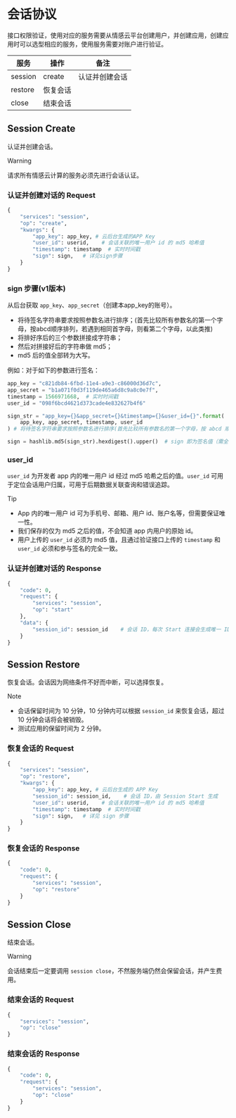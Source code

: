 # 会话协议
接口权限验证，使用对应的服务需要从情感云平台创建用户，并创建应用，创建应用时可以选型相应的服务，使用服务需要对账户进行验证。

服务|操作|备注
---|---|---
session|create|认证并创建会话
 |restore|恢复会话
 |close|结束会话

## Session Create
认证并创建会话。

> [!WARNING]
> 请求所有情感云计算的服务必须先进行会话认证。

### 认证并创建对话的 Request

```Python
{
    "services": "session",
    "op": "create",
    "kwargs": {
        "app_key": app_key, # 云后台生成的APP Key
        "user_id": userid,    # 会话关联的唯一用户 id 的 md5 哈希值
        "timestamp": timestamp  # 实时时间戳
        "sign": sign,   # 详见sign步骤
    }
}
```

### sign 步骤(v1版本)

从后台获取 `app_key`、`app_secret`（创建本app_key的账号）。

* 将待签名字符串要求按照参数名进行排序；(首先比较所有参数名的第一个字母，按abcd顺序排列，若遇到相同首字母，则看第二个字母，以此类推)
* 将排好序后的三个参数拼接成字符串；
* 然后对拼接好后的字符串做 md5；
* md5 后的值全部转为大写。

例如：对于如下的参数进行签名：

```Python
app_key = "c821db84-6fbd-11e4-a9e3-c86000d36d7c",
app_secret = "b1a071f0d3f119de465a6d8c9a8c0e7f",
timestamp = 1566971668,  # 实时时间戳
user_id = "098f6bcd4621d373cade4e832627b4f6"

sign_str = "app_key={}&app_secret={}&timestamp={}&user_id={}".format(
    app_key, app_secret, timestamp, user_id
) # 将待签名字符串要求按照参数名进行排序(首先比较所有参数名的第一个字母，按 abcd 顺序排列，若遇到相同首字母，则看第二个字母，以此类推)

sign = hashlib.md5(sign_str).hexdigest().upper()  # sign 即为签名值（需全大写）
```

### user_id

`user_id` 为开发者 app 内的唯一用户 id 经过 md5 哈希之后的值。`user_id` 可用于定位会话用户归属，可用于后期数据关联查询和错误追踪。

> [!TIP]
> * App 内的唯一用户 id 可为手机号、邮箱、用户 id、账户名等，但需要保证唯一性。
> * 我们保存的仅为 md5 之后的值，不会知道 app 内用户的原始 id。
> * 用户上传的 `user_id` 必须为 md5 值，且通过验证接口上传的 `timestamp` 和 `user_id` 必须和参与签名的完全一致。

### 认证并创建对话的 Response

```Python
{
    "code": 0,
    "request": {
        "services": "session",
        "op": "start"
    },
    "data": {
        "session_id": session_id    # 会话 ID，每次 Start 连接会生成唯一 ID, 可以用来做会话恢复
    }
}
```

## Session Restore
恢复会话。会话因为网络条件不好而中断，可以选择恢复。

> [!NOTE]
> * 会话保留时间为 10 分钟，10 分钟内可以根据 `session_id` 来恢复会话，超过 10 分钟会话将会被销毁。
> * 测试应用的保留时间为 2 分钟。

### 恢复会话的 Request

```Python
{
    "services": "session",
    "op": "restore",
    "kwargs": {
        "app_key": app_key, # 云后台生成的 APP Key
        "session_id": session_id,    # 会话 ID，由 Session Start 生成
        "user_id": userid,    # 会话关联的唯一用户 id 的 md5 哈希值
        "timestamp": timestamp  # 实时时间戳
        "sign": sign,   # 详见 sign 步骤
    }
}
```

### 恢复会话的 Response

```Python
{
    "code": 0,
    "request": {
        "services": "session",
        "op": "restore"
    }
}
```


## Session Close
结束会话。

> [!WARNING]
> 会话结束后一定要调用 `session close`，不然服务端仍然会保留会话，并产生费用。

### 结束会话的 Request

```Python
{
    "services": "session",
    "op": "close"
}
```

### 结束会话的 Response

```Python
{
    "code": 0,
    "request": {
        "services": "session",
        "op": "close"
    }
}
```
